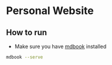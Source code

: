 # Personal Website

## How to run

- Make sure you have [mdbook](https://rust-lang.github.io/mdBook/index.html) installed

```sh
mdbook --serve
```

